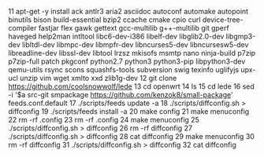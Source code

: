    11  apt-get -y install ack antlr3 aria2 asciidoc autoconf automake autopoint binutils bison build-essential bzip2 ccache cmake cpio curl device-tree-compiler fastjar flex gawk gettext gcc-multilib g++-multilib git gperf haveged help2man intltool libc6-dev-i386 libelf-dev libglib2.0-dev libgmp3-dev libltdl-dev libmpc-dev libmpfr-dev libncurses5-dev libncursesw5-dev libreadline-dev libssl-dev libtool lrzsz mkisofs msmtp nano ninja-build p7zip p7zip-full patch pkgconf python2.7 python3 python3-pip libpython3-dev qemu-utils rsync scons squashfs-tools subversion swig texinfo uglifyjs upx-ucl unzip vim wget xmlto xxd zlib1g-dev
   12  git clone https://github.com/coolsnowwolf/lede
   13  cd openwrt
   14  ls
   15  cd lede
   16  sed -i '$a src-git smpackage https://github.com/kenzok8/small-package' feeds.conf.default
   17  ./scripts/feeds update -a
   18  ./scripts/diffconfig.sh > diffconfig
   19  ./scripts/feeds install -a
   20  make config
   21  make menuconfig
   22  rm -rf .config
   23  rm -rf .config
   24  make menuconfig
   25  ./scripts/diffconfig.sh > diffconfig
   26  rm -rf diffconfig
   27  ./scripts/diffconfig.sh > diffconfig
   28  cat diffconfig
   29  make menuconfig
   30  rm -rf diffconfig
   31  ./scripts/diffconfig.sh > diffconfig
   32  cat diffconfig
